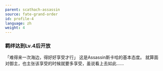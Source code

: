 ```yaml
---
parent: scathach-assassin
source: fate-grand-order
id: profile-4
language: zh
weight: 4
---
```


### 羁绊达到Lv.4后开放

「难得来一次海边，得好好享受才行」
这是Assassin斯卡哈的基本态度。
就算面对御主，也主张该享受的时候就要多享受，虽说看上去如此……
